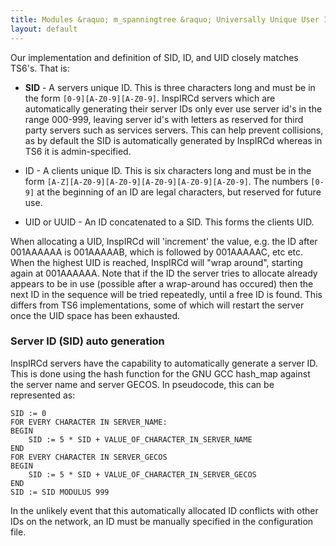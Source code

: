 ```yaml
---
title: Modules &raquo; m_spanningtree &raquo; Universally Unique User Identifiers
layout: default
---
```



Our implementation and definition of SID, ID, and UID closely matches TS6's. That is:

* **SID** - A servers unique ID. This is three characters long and must be in the form
`[0-9][A-Z0-9][A-Z0-9]`. InspIRCd servers which are automatically generating their server IDs only
ever use server id's in the range 000-999, leaving server id's with letters as reserved for third
party servers such as services servers. This can help prevent collisions, as by default the SID is
automatically generated by InspIRCd whereas in TS6 it is admin-specified.

* ID - A clients unique ID. This is six characters long and must be in the form
`[A-Z][A-Z0-9][A-Z0-9][A-Z0-9][A-Z0-9][A-Z0-9]`. The numbers `[0-9]` at the beginning of an ID are
legal characters, but reserved for future use.

* UID or UUID - An ID concatenated to a SID. This forms the clients UID.

When allocating a UID, InspIRCd will 'increment' the value, e.g. the ID after 001AAAAAA is
001AAAAAB, which is followed by 001AAAAAC, etc etc. When the highest UID is reached, InspIRCd will
"wrap around", starting again at 001AAAAAA. Note that if the ID the server tries to allocate already
appears to be in use (possible after a wrap-around has occured) then the next ID in the sequence
will be tried repeatedly, until a free ID is found. This differs from TS6 implementations, some of
which will restart the server once the UID space has been exhausted.

### Server ID (SID) auto generation

InspIRCd servers have the capability to automatically generate a server ID. This is done using the
hash function for the GNU GCC hash_map against the server name and server GECOS. In pseudocode,
this can be represented as:

    SID := 0
    FOR EVERY CHARACTER IN SERVER_NAME:
    BEGIN
        SID := 5 * SID + VALUE_OF_CHARACTER_IN_SERVER_NAME
    END
    FOR EVERY CHARACTER IN SERVER_GECOS
    BEGIN
        SID := 5 * SID + VALUE_OF_CHARACTER_IN_SERVER_GECOS
    END
    SID := SID MODULUS 999

In the unlikely event that this automatically allocated ID conflicts with other IDs on the network,
an ID must be manually specified in the configuration file.
